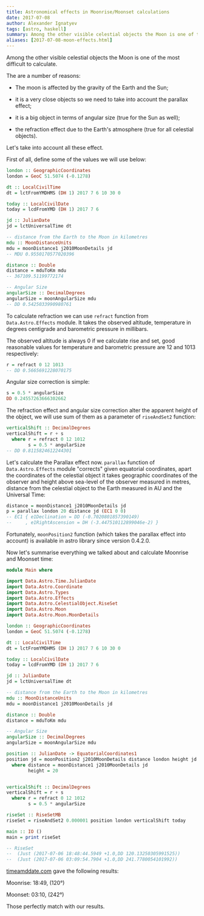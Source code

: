 ```yaml
---
title: Astronomical effects in Moonrise/Moonset calculations
date: 2017-07-08
author: Alexander Ignatyev
tags: [astro, haskell]
summary: Among the other visible celestial objects the Moon is one of the most difficult to calculate.
aliases: [2017-07-08-moon-effects.html]
---
```

Among the other visible celestial objects the Moon is one of the most difficult to calculate.

The are a number of reasons:

* The moon is affected by the gravity of the Earth and the Sun;

* it is a very close objects so we need to take into account the parallax effect;

* it is a big object in terms of angular size (true for the Sun as well);

* the refraction effect due to the Earth's atmosphere (true for all celestial objects).


Let's take into account all these effect.

First of all, define some of the values we will use below:

```Haskell
london :: GeographicCoordinates
london = GeoC 51.5074 (-0.1278)

dt :: LocalCivilTime
dt = lctFromYMDHMS (DH 1) 2017 7 6 10 30 0

today :: LocalCivilDate
today = lcdFromYMD (DH 1) 2017 7 6

jd :: JulianDate
jd = lctUniversalTime dt

-- distance from the Earth to the Moon in kilometres
mdu :: MoonDistanceUnits
mdu = moonDistance1 j2010MoonDetails jd
-- MDU 0.9550170577020396

distance :: Double
distance = mduToKm mdu
-- 367109.51199772174

-- Angular Size
angularSize :: DecimalDegrees
angularSize = moonAngularSize mdu
-- DD 0.5425033990980761
```

To calculate refraction we can use `refract` function from `Data.Astro.Effects` module. It takes the observed altitude, temperature in degrees centigrade and barometric pressure in millibars.

The observed altitude is always 0 if we calculate rise and set, good reasonable values for temperature and barometric pressure are 12 and 1013 respectively:

```Haskell
r = refract 0 12 1013
-- DD 0.5665691228070175
```

Angular size correction is simple:

```Haskell
s = 0.5 * angularSize
DD 0.24557263666302662
```


The refraction effect and angular size correction alter the apparent height of the object, we will use sum of them as a parameter of `riseAndSet2` function:

```Haskell
verticalShift :: DecimalDegrees
verticalShift = r + s
  where r = refract 0 12 1012
        s = 0.5 * angularSize
-- DD 0.8115824612244301
```

Let's calculate the Parallax effect now. `parallax` function of `Data.Astro.Effects` module "corrects" given equatorial coordinates, apart the coordinates of the celestial object it takes geographic coordinates of the observer and height above sea-level of the observer measured in metres, distance from the celestial object to the Earth measured in AU and the Universal Time:

```haskell
distance = moonDistance1 j2010MoonDetails jd
p = parallax london 20 distance jd (EC1 0 0)
-- EC1 { e1Declination = DD (-0.7020801857390149)
--     , e1RightAscension = DH (-3.447510112899046e-2) }
```

Fortunately, `moonPosition2` function (which takes the parallax effect into account) is available in astro library since version 0.4.2.0.


Now let's summarise everything we talked about and calculate Moonrise and Moonset time:

```haskell
module Main where

import Data.Astro.Time.JulianDate
import Data.Astro.Coordinate
import Data.Astro.Types
import Data.Astro.Effects
import Data.Astro.CelestialObject.RiseSet
import Data.Astro.Moon
import Data.Astro.Moon.MoonDetails

london :: GeographicCoordinates
london = GeoC 51.5074 (-0.1278)

dt :: LocalCivilTime
dt = lctFromYMDHMS (DH 1) 2017 7 6 10 30 0

today :: LocalCivilDate
today = lcdFromYMD (DH 1) 2017 7 6

jd :: JulianDate
jd = lctUniversalTime dt

-- distance from the Earth to the Moon in kilometres
mdu :: MoonDistanceUnits
mdu = moonDistance1 j2010MoonDetails jd

distance :: Double
distance = mduToKm mdu

-- Angular Size
angularSize :: DecimalDegrees
angularSize = moonAngularSize mdu

position :: JulianDate -> EquatorialCoordinates1
position jd = moonPosition2 j2010MoonDetails distance london height jd
  where distance = moonDistance1 j2010MoonDetails jd
        height = 20


verticalShift :: DecimalDegrees
verticalShift = r + s
  where r = refract 0 12 1012
        s = 0.5 * angularSize

riseSet :: RiseSetMB
riseSet = riseAndSet2 0.000001 position london verticalShift today

main :: IO ()
main = print riseSet

-- RiseSet
--  (Just (2017-07-06 18:48:44.5949 +1.0,DD 120.13250305991525))
--  (Just (2017-07-06 03:09:54.7904 +1.0,DD 241.7780054101992))
```

[timeamddate.com](https://www.timeanddate.com/moon/uk/london) gave the following results:

Moonrise: 18:49, (120°)

Moonset: 03:10, (242°)

Those perfectly match with our results.
